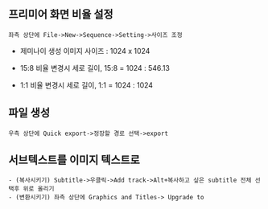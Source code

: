 ## 프리미어 화면 비율 설정
```
좌측 상단에 File->New->Sequence->Setting->사이즈 조정
```
- 제미나이 생성 이미지 사이즈 : 1024 x 1024

- 15:8 비율 변경시 세로 길이,
 15:8 = 1024 : 546.13

- 1:1 비율 변경시 세로 길이, 
1:1 = 1024 : 1024

## 파일 생성
```
우측 상단에 Quick export->정장할 경로 선택->export
```

## 서브텍스트를 이미지 텍스트로
```
- (복사시키기) Subtitle->우클릭->Add track->Alt+복사하고 싶은 subtitle 전체 선택후 위로 올리기 
- (변환시키기) 좌측 상단에 Graphics and Titles-> Upgrade to 